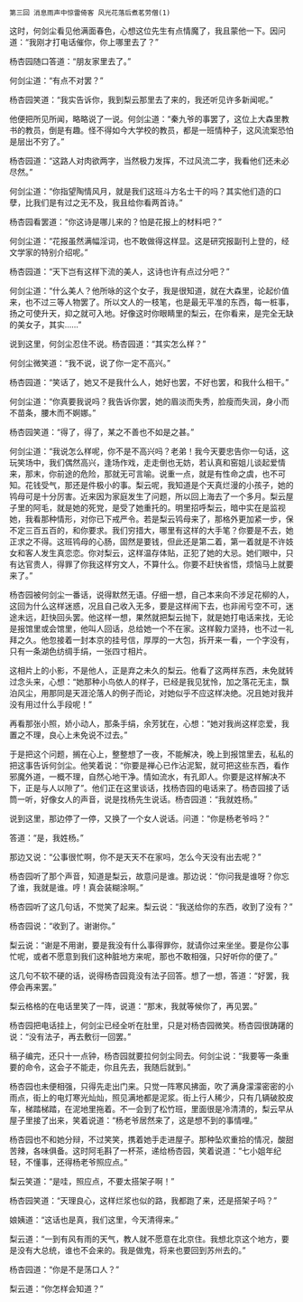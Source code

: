     第三回 消息雨声中惊雷倚客 风光花落后煮茗劳僧(1) 

   这时，何剑尘看见他满面春色，心想这位先生有点情魔了，我且蒙他一下。因问道：“我刚才打电话催你，你上哪里去了？”

   杨杏园随口答道：“朋友家里去了。”

   何剑尘道：“有点不对罢？”

   杨杏园笑道：“我实告诉你，我到梨云那里去了来的，我还听见许多新闻呢。”

   他便把所见所闻，略略说了一说。何剑尘道：“秦九爷的事罢了，这位上大森里教书的教员，倒是有趣。怪不得如今大学校的教员，都是一班情种子，这风流案恐怕是层出不穷了。”

   杨杏园道：“这路人对肉欲两字，当然极力发挥，不过风流二字，我看他们还未必尽然。”

   何剑尘道：“你指望陶情风月，就是我们这班斗方名士干的吗？其实他们造的口孽，比我们是有过之无不及，我且给你看两首诗。”

   杨杏园看罢道：“你这诗是哪儿来的？怕是花报上的材料吧？”

   何剑尘道：“花报虽然满幅淫词，也不敢做得这样显。这是研究报副刊上登的，经文学家的特别介绍呢。”

   杨杏园道：“天下岂有这样下流的美人，这诗也许有点过分吧？”

   何剑尘道：“什么美人？他所咏的这个女子，我是很知道，就在大森里，论起价值来，也不过三等人物罢了。所以文人的一枝笔，也是最无平准的东西，每一桩事，扬之可使升天，抑之就可入地。好像这时你眼睛里的梨云，在你看来，是完全无缺的美女子，其实……”

   说到这里，何剑尘忍住不说。杨杏园道：“其实怎么样？”

   何剑尘微笑道：“我不说，说了你一定不高兴。”

   杨杏园道：“笑话了，她又不是我什么人，她好也罢，不好也罢，和我什么相干。”

   何剑尘道：“你真要我说吗？我告诉你罢，她的眉淡而失秀，脸瘦而失润，身小而不苗条，腰木而不婀娜。”

   杨杏园笑道：“得了，得了，某之不善也不如是之甚。”

   何剑尘道：“我说怎么样呢，你不是不高兴吗？老弟！我今天要忠告你一句话，这玩笑场中，我们偶然高兴，逢场作戏，走走倒也无妨，若认真和窑姐儿谈起爱情来，那末，你前途的危险，那就无可言喻。说重一点，就是有性命之虞，也不可知。花钱受气，那还是件极小的事。梨云呢，我知道是个天真烂漫的小孩子，她的鸨母可是十分厉害。近来因为家庭发生了问题，所以回上海去了一个多月。梨云屋子里的阿毛，就是她的死党，是受了她重托的。明里招呼梨云，暗中实在是监视她，我看那种情形，对你已下戒严令。若是梨云鸨母来了，那格外更加紧一步，保不定三百五百的，和你要求。我们穷措大，哪里有这样的大手笔？你要是不去，她正求之不得。这班鸨母的心肠，固然是要钱，但此还是第二着，第一着就是不许妓女和客人发生真恋恋。你对梨云，这样温存体贴，正犯了她的大忌。她们眼中，只有达官贵人，得罪了你我这样穷文人，不算什么。你要不赶快省悟，烦恼马上就要来了。”

   杨杏园被何剑尘一番话，说得默然无语。仔细一想，自己本来向不涉足花柳的人，这回为什么这样迷惑，况且自己收入无多，要是这样闹下去，也非闹亏空不可，迷途未远，赶快回头罢。他这样一想，果然就把梨云抛下，就是她打电话来找，无论是报馆里或会馆里，他叫人回话，总给她一个不在家。这样毅力坚持，也不过一礼拜之久。他忽接着一封本京的挂号信，厚厚的一大包，拆开来一看，一个字没有，只有一条湖色纺绸手绢，一张四寸相片。

   这相片上的小影，不是他人，正是弃之未久的梨云。他看了这两样东西，未免就转过念头来，心想：“她那种小鸟依人的样子，已经是我见犹怜，加之落花无主，飘泊风尘，用那同是天涯沦落人的例子而论，对她似乎不应这样决绝。况且她对我并没有用过什么手段呢！”

   再看那张小照，娇小动人，那条手绢，余芳犹在，心想：“她对我尚这样恋爱，我置之不理，良心上未免说不过去。”

   于是把这个问题，搁在心上，整整想了一夜，不能解决，晚上到报馆里去，私私的把这事告诉何剑尘。他笑着说：“你要是禅心已作沾泥絮，就可把这些东西，看作邪魔外道，一概不理，自然心地干净。情如流水，有孔即人。你要是这样解决不下，正是与人以隙了”。他们正在这里谈话，找杨杏园的电话来了。杨杏园接了话筒一听，好像女人的声音，说是找杨先生说话。杨杏园道：“我就姓杨。”

   说到这里，那边停了一停，又换了一个女人说话。问道：“你是杨老爷吗？”

   答道：“是，我姓杨。”

   那边又说：“公事很忙啊，你不是天天不在家吗，怎么今天没有出去呢？”

   杨杏园听了那个声音，知道是梨云，故意问是谁。那边说：“你问我是谁呀？你忘了谁，我就是谁。哼！真会装糊涂啊。”

   杨杏园听了这几句话，不觉笑了起来。梨云说：“我送给你的东西，收到了没有？”

   杨杏园说：“收到了。谢谢你。”

   梨云说：“谢是不用谢，要是我没有什么事得罪你，就请你过来坐坐。要是你公事忙呢，或者不愿意到我们这种脏地方来呢，那也不敢相强，只好听你的便了。”

   这几句不软不硬的话，说得杨杏园竟没有法子回答。想了一想，答道：“好罢，我停会再来罢。”

   梨云格格的在电话里笑了一阵，说道：“那末，我就等候你了，再见罢。”

   杨杏园把电话挂上，何剑尘已经全听在肚里，只是对杨杏园微笑。杨杏园很踌躇的说：“没有法子，再去敷衍一回罢。”

   稿子编完，还只十一点钟，杨杏园就要拉何剑尘同去。何剑尘说：“我要等一条重要的命令，这会子不能走，你且先去，我随后就到。”

   杨杏园也未便相强，只得先走出门来。只觉一阵寒风拂面，吹了满身濛濛密密的小雨点，街上的电灯寒光灿灿，照见满地都是泥浆。街上行人稀少，只有几辆破胶皮车，梯踏梯踏，在泥地里拖着。不一会到了松竹班，里面很是冷清清的，梨云早从屋子里接了出来，笑着说道：“杨老爷居然来了，这是想不到的事情哩。”

   杨杏园也不和她分辩，不过笑笑，携着她手走进屋子。那种坠欢重拾的情况，酸甜苦辣，各味俱备。这时阿毛斟了一杯茶，递给杨杏园，笑着说道：“七小姐年纪轻，不懂事，还得杨老爷照应点。”

   梨云笑道：“是哇，照应点，不要太搭架子啊！”

   杨杏园笑道：“天理良心，这样烂浆也似的路，我都跑了来，还是搭架子吗？”

   娘姨道：“这话也是真，我们这里，今天清得来。”

   梨云道：“一到有风有雨的天气，教人就不愿意在北京住。我想北京这个地方，要是没有大总统，谁也不会来的。我是做鬼，将来也要回到苏州去的。”

   杨杏园道：“你是不是荡口人？”

   梨云道：“你怎样会知道？”

